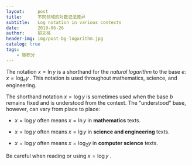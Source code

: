 ```yaml
---
layout:     post
title:      不同领域的对数记法差异
subtitle:   Log notation in various contexts
date:       2019-06-26
author:     招文桃
header-img: img/post-bg-logarithm.jpg
catalog: true
tags:
    - 微积分
---
```


The notation  $x = \ln y$  is a shorthand for the *natural logarithm* to the base $e$:  $x = \log_{e} y$ . This notation is used throughout mathematics, science, and engineering.

The shorthand notation  $x = \log y$  is sometimes used when the base $b$ remains fixed and is understood from the context. The "understood" base, however, can vary from place to place:

  - $x = \log y$  often means  $x = \ln y$  in **mathematics** texts.

  - $x = \log y$  often means  $x = \lg y$  in **science and engineering** texts.

  - $x = \log y$  often means  $x = \log_{2} y$  in **computer science** texts.

Be careful when reading or using  $x = \log y$ .<!--more-->
